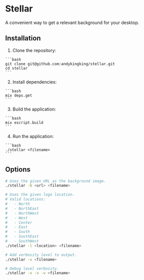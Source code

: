 # Stellar

A convenient way to get a relevant background for your desktop.

## Installation

  1. Clone the repository:

    ```bash
    git clone git@github.com:andykingking/stellar.git
    cd stellar
    ```

  2. Install dependencies:

    ```bash
    mix deps.get
    ```

  3. Build the application:

    ```bash
    mix escript.build
    ```

  4. Run the application:

    ```bash
    ./stellar <filename>
    ```

## Options

```bash
# Uses the given URL as the background image.
./stellar -b <url> <filename>

# Uses the given logo location.
# Valid locations:
#   - North
#   - NorthEast
#   - NorthWest
#   - West
#   - Center
#   - East
#   - South
#   - SouthEast
#   - SouthWest
./stellar -l <location> <filename>

# Add verbosity level to output.
./stellar -v <filename>

# Debug level verbosity.
./stellar -v -v -v <filename>
```
